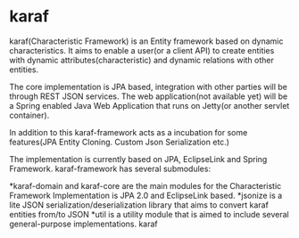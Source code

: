 karaf
=====
karaf(Characteristic Framework) is an Entity framework based on dynamic characteristics. It aims to enable a user(or a client API) to create entities with dynamic attributes(characteristic) and dynamic relations with other entities.

The core implementation is JPA based, integration with other parties will be through REST JSON services. The web application(not available yet) will be a Spring enabled Java Web Application that runs on Jetty(or another servlet container).

In addition to this karaf-framework acts as a incubation for some features(JPA Entity Cloning. Custom Json Serialization etc.)

The implementation is currently based on JPA, EclipseLink and Spring Framework. karaf-framework has several submodules:

*karaf-domain and karaf-core are the main modules for the Characteristic Framework Implementation is JPA 2.0 and EclipseLink based.
*jsonize is a lite JSON serialization/deserialization library that aims to convert karaf entities from/to JSON
*util is a utility module that is aimed to include several general-purpose implementations.
karaf 

